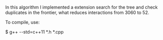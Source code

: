 In this algorithm I implemented a extension search for the tree and check duplicates in the frontier, what reduces interactions from 3060 to 52.

To compile, use:

$ g++ --std=c++11 \*.h \*.cpp

